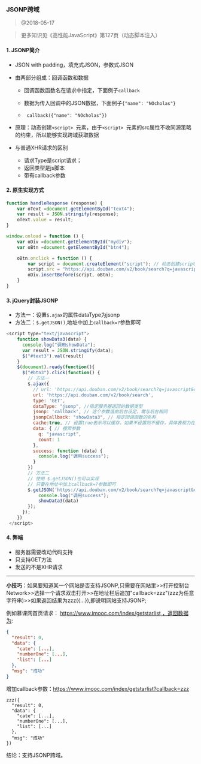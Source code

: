 ### JSONP跨域

> @2018-05-17

> 更多知识见《高性能JavaScript》第127页（动态脚本注入）

#### 1. JSONP简介

- JSON with padding，填充式JSON，参数式JSON

- 由两部分组成：回调函数和数据

  - 回调函数函数名在请求中指定，下面例子`callback`

  - 数据为传入回调中的JSON数据，下面例子`{"name": "NOcholas"}`
  -  ` callback({"name": "NOcholas"})`

- 原理：动态创建`<script> `元素，由于`<script> `元素的src属性不收同源策略的约束，所以能够实现跨域获取数据

- 与普通XHR请求的区别

  - 请求Type是script请求；
  - 返回类型是js脚本
  - 带有callback参数

#### 2. 原生实现方式

```javascript
function handleResponse (response) {
    var oText =document.getElementById("text4");
    var result = JSON.stringify(response);
    oText.value = result;
}

window.onload = function () {
    var oDiv =document.getElementById("mydiv");
    var oBtn =document.getElementById("btn4");

    oBtn.onclick = function () {
        var script = document.createElement("script"); // 动态创建script元素
        script.src = "https://api.douban.com/v2/book/search?q=javascript&count=1&callback=handleResponse"; // 指定src, 通过查询字符串callback=handleResponse来指定JSONP服务
        oDiv.insertBefore(script, oBtn);
    }
}
```

#### 3. jQuery封装JSONP

- 方法一：设置`$.ajax`的属性dataType为jsonp
- 方法二：`$.getJSON()`,地址中加上`callback=?`参数即可

```javascript
<script type="text/javascript">
    function showData3(data) {
      console.log("调用showData");
      var result = JSON.stringify(data);
      $("#text3").val(result)
    }
    $(document).ready(function(){
      $("#btn3").click(function() {
        // 方法一
        $.ajax({
          // url: 'https://api.douban.com/v2/book/search?q=javascript&count=1',
          url: 'https://api.douban.com/v2/book/search',
          type: 'GET',
          dataType: "jsonp", //指定服务器返回的数据类型
          jsonp: 'callback', // 这个参数值由后台设定，需与后台相同
          jsonpCallback: "showData3", // 指定回调函数的名称
          cache:true, // 设置true表示可以缓存，如果不设置则不缓存，具体表现为在请求里面有一个"_"参数
          data: { // 搜索参数
            q: "javascript",
            count: 1
          },
          success: function (data) {
            console.log("调用success");
          }
        })
	    // 方法二
        // 使用 $.getJSON()也可以实现
        // 只要在地址中加上callback=?参数即可
        $.getJSON('https://api.douban.com/v2/book/search?q=javascript&count=1&callback=?', function(data) {
            console.log("调用success");
            showData3(data)
        });
      });
    })
 </script>
```

#### 4. 弊端

- 服务器需要改动代码支持
- 只支持GET方法
- 发送的不是XHR请求

------

**小技巧**：如果要知道某一个网站是否支持JSONP,只需要在网站里>>打开控制台Network>>选择一个请求双击打开>>在地址栏后追加"callback=zzz"(zzz为任意字符串)>>如果返回结果为zzz({...}),即说明网站支持JSONP;

例如慕课网首页请求： https://www.imooc.com/index/getstarlist,，返回数据为:

```json
{
  "result": 0,
  "data": {
    "cate": [...],
    "numberOne": [...],
    "list": [...]
  },
  "msg": "成功"
}
```

增加callback参数：https://www.imooc.com/index/getstarlist?callback=zzz

```
zzz({
  "result": 0,
  "data": {
    "cate": [...],
    "numberOne": [...],
    "list": [...]
  },
  "msg": "成功"
})
```

结论：支持JSONP跨域。